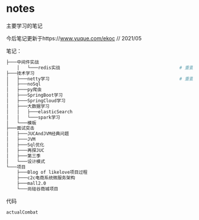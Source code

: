 # notes
主要学习的笔记

今后笔记更新于https://www.yuque.com/ekoc // 2021/05


笔记：

~~~bash
├───中间件实战
    │   └───redis实战												# 重要
├───技术学习
│   ├───netty学习													# 重要
│   ├───noSql
│   ├───py爬虫
│   ├───SpringBoot学习
│   ├───SpringCloud学习
│   ├───大数据学习
│   │   ├───elasticSearch
│   │   └───spark学习
│   └───模板
├───面试突击
│   ├───JUCAndJVM经典问题
│   ├───JVM
│   ├───Sql优化
│   ├───再探JUC
│   ├───第三季					
│   └───设计模式
└───项目
    ├───Blog of likelove项目过程
    ├───c2c电商系统微服务架构
    ├───mall2.0
    └───尚硅谷商城项目

~~~



代码

~~~bash
actualCombat															# 重要
~~~






